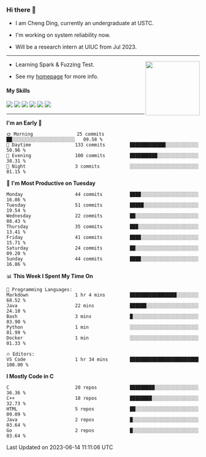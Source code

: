 ### Hi there 👋

* I am Cheng Ding, currently an undergraduate at USTC.
  
* I'm working on system reliability now.

* Will be a research intern at UIUC from Jul 2023.

---

<img align="right" height="141" src="https://github-readme-stats.vercel.app/api?username=IrisesD&theme=tokyonight&show_icons=true&count_private=true">

-  Learning Spark & Fuzzing Test.

-  See my [homepage](https://irisesd.github.io) for more info.

#### My Skills

![](https://img.shields.io/badge/C++-65318e?logo=cplusplus&logoColor=fff)
![](https://img.shields.io/badge/Python-3e74a2?logo=python&logoColor=fff)
![](https://img.shields.io/badge/C-5654a2?logo=c&logoColor=fff)
![](https://img.shields.io/badge/Go-00aaff?logo=go&logoColor=fff)
![](https://img.shields.io/badge/Docker-0088ff?logo=docker&logoColor=fff)
![](https://img.shields.io/badge/Apache-D22128?logo=apache&logoColor=fff)

---
<!--START_SECTION:waka-->
**I'm an Early 🐤** 

```text
🌞 Morning                25 commits          ██░░░░░░░░░░░░░░░░░░░░░░░   09.58 % 
🌆 Daytime                133 commits         █████████████░░░░░░░░░░░░   50.96 % 
🌃 Evening                100 commits         ██████████░░░░░░░░░░░░░░░   38.31 % 
🌙 Night                  3 commits           ░░░░░░░░░░░░░░░░░░░░░░░░░   01.15 % 
```
📅 **I'm Most Productive on Tuesday** 

```text
Monday                   44 commits          ████░░░░░░░░░░░░░░░░░░░░░   16.86 % 
Tuesday                  51 commits          █████░░░░░░░░░░░░░░░░░░░░   19.54 % 
Wednesday                22 commits          ██░░░░░░░░░░░░░░░░░░░░░░░   08.43 % 
Thursday                 35 commits          ███░░░░░░░░░░░░░░░░░░░░░░   13.41 % 
Friday                   41 commits          ████░░░░░░░░░░░░░░░░░░░░░   15.71 % 
Saturday                 24 commits          ██░░░░░░░░░░░░░░░░░░░░░░░   09.20 % 
Sunday                   44 commits          ████░░░░░░░░░░░░░░░░░░░░░   16.86 % 
```


📊 **This Week I Spent My Time On** 

```text
💬 Programming Languages: 
Markdown                 1 hr 4 mins         █████████████████░░░░░░░░   68.52 % 
Java                     22 mins             ██████░░░░░░░░░░░░░░░░░░░   24.10 % 
Bash                     3 mins              █░░░░░░░░░░░░░░░░░░░░░░░░   03.90 % 
Python                   1 min               ░░░░░░░░░░░░░░░░░░░░░░░░░   01.99 % 
Docker                   1 min               ░░░░░░░░░░░░░░░░░░░░░░░░░   01.33 % 

🔥 Editors: 
VS Code                  1 hr 34 mins        █████████████████████████   100.00 % 
```

**I Mostly Code in C** 

```text
C                        20 repos            █████████░░░░░░░░░░░░░░░░   36.36 % 
C++                      18 repos            ████████░░░░░░░░░░░░░░░░░   32.73 % 
HTML                     5 repos             ██░░░░░░░░░░░░░░░░░░░░░░░   09.09 % 
Java                     2 repos             █░░░░░░░░░░░░░░░░░░░░░░░░   03.64 % 
Go                       2 repos             █░░░░░░░░░░░░░░░░░░░░░░░░   03.64 % 
```




 Last Updated on 2023-06-14 11:11:06 UTC
<!--END_SECTION:waka-->